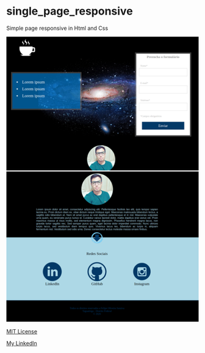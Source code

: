 # single_page_responsive
Simple page responsive in Html and Css

![](https://github.com/saraivafelipe27/single_page_responsive/blob/master/Captura%20de%20tela%20de%202020-03-10%2018-49-10.png)
![](https://github.com/saraivafelipe27/single_page_responsive/blob/master/Captura%20de%20tela%20de%202020-03-10%2018-48-41.png)

[MIT License](https://github.com/saraivafelipe27/single_page_responsive/blob/master/LICENSE)

[My LinkedIn](https://www.linkedin.com/in/saraivafelipe27/)
